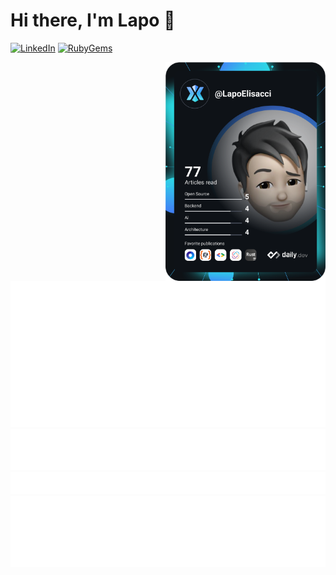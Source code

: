 # Hi there, I'm Lapo 👋
[![LinkedIn][linkedin-shield]][linkedin-url]
[![RubyGems][ruby-shield]][rubygems-url]

<div align="left">
  <img
    width="256"
    align="right"
    src="https://github.com/LapoElisacci/LapoElisacci/blob/main/devcard.svg"
  />
</div>

![Metrics](https://github.com/LapoElisacci/LapoElisacci/blob/main/github-metrics.svg)
![Most used languages](https://github.com/LapoElisacci/LapoElisacci/blob/main/language.svg)
![Notable contributions](https://github.com/LapoElisacci/LapoElisacci/blob/main/notable.svg)
![Achievements](https://github.com/LapoElisacci/LapoElisacci/blob/main/achievements.svg)


<!-- MARKDOWN LINKS & IMAGES -->
[linkedin-shield]: https://img.shields.io/badge/LinkedIn-0077B5?style=for-the-badge&logo=linkedin&logoColor=white
[linkedin-url]: https://www.linkedin.com/in/lapo-elisacci-8824501b3/
[ruby-shield]: https://img.shields.io/badge/RubyGems-CC342D?style=for-the-badge&logo=ruby&logoColor=white
[rubygems-url]: https://rubygems.org/profiles/LapoElisacci
